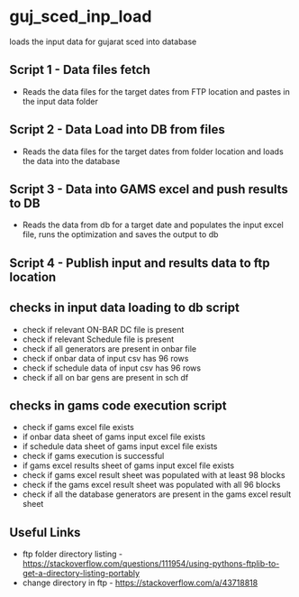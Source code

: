 # guj_sced_inp_load
loads the input data for gujarat sced into database

## Script 1 - Data files fetch
* Reads the data files for the target dates from FTP location and pastes in the input data folder

## Script 2 - Data Load into DB from files
* Reads the data files for the target dates from folder location and loads the data into the database

## Script 3 - Data into GAMS excel and push results to DB
* Reads the data from db for a target date and populates the input excel file, runs the optimization and saves the output to db

## Script 4 - Publish input and results data to ftp location

## checks in input data loading to db script
* check if relevant ON-BAR DC file is present
* check if relevant Schedule file is present       
* check if all generators are present in onbar file
* check if onbar data of input csv has 96 rows     
* check if schedule data of input csv has 96 rows  
* check if all on bar gens are present in sch df

## checks in gams code execution script
* check if gams excel file exists
* if onbar data sheet of gams input excel file exists
* if schedule data sheet of gams input excel file exists
* check if gams execution is successful
* if gams excel results sheet of gams input excel file exists
* check if gams excel result sheet was populated with at least 98 blocks
* check if the gams excel result sheet was populated with all 96 blocks
* check if all the database generators are present in the gams excel result sheet 

## Useful Links
* ftp folder directory listing - https://stackoverflow.com/questions/111954/using-pythons-ftplib-to-get-a-directory-listing-portably
* change directory in ftp - https://stackoverflow.com/a/43718818

